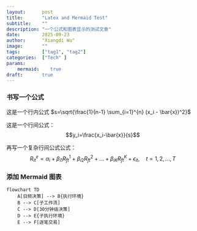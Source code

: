 ```yaml
---
layout:      post
title:       "Latex and Mermaid Test"
subtitle:    ""
description: "一个公式和图表显示的测试文章"
date:        2025-09-23
author:      "Xiangdi Wu"
image:       ""
tags:        ["tag1", "tag2"]
categories:  ["Tech" ]
params:
    mermaid:	true
draft:       true
---
```


### 书写一个公式

这是一个行内公式 $s=\sqrt{\frac{1}{n-1} \sum_{i=1}^{n} (x_i - \bar{x})^2}$


这是一个行间公式：
$$y_i=\frac{x_i-\bar{x}}{s}$$

再写一个复杂行间公式公式：
$$R_{it}^{e} = \alpha_i + \beta_{i1} R_{ft}^1 + \beta_{i2} R_{ft}^2 + ... + \beta_{iK} R_{ft}^K + \epsilon_{it}, \quad t = 1, 2, ..., T$$

### 添加 Mermaid 图表
    
```mermaid
flowchart TD
    A[日频决策] --> B{执行环境}
    B --> C[子工作流]
    C --> D[30分钟级决策]
    D --> E{子执行环境}
    E --> F[逐笔交易]

```
